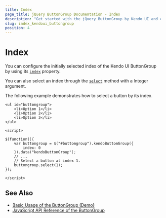 ```yaml
---
title: Index
page_title: jQuery ButtonGroup Documentation - Index
description: "Get started with the jQuery ButtonGroup by Kendo UI and configure its initially selected index."
slug: index_kendoui_buttongroup
position: 4
---
```


# Index

You can configure the initially selected index of the Kendo UI ButtonGroup by using its [`index`](/api/javascript/ui/buttongroup/configuration/index) property.

You can also select an index through the [`select`](/api/javascript/ui/buttongroup/methods/select) method with a Integer argument.

The following example demonstrates how to select a button by its index.

	<ul id="buttongroup">
		<li>Option 1</li>
		<li>Option 2</li>
		<li>Option 3</li>
	</ul>

	<script>

	$(function(){
		var buttongroup = $("#buttongroup").kendoButtonGroup({
			index: 0
		}).data("kendoButtonGroup");
		// ...
		// Select a button at index 1.
		buttongroup.select(1);
	});

	</script>

## See Also

* [Basic Usage of the ButtonGroup (Demo)](https://demos.telerik.com/kendo-ui/buttongroup/index)
* [JavaScript API Reference of the ButtonGroup](/api/javascript/ui/buttongroup)
